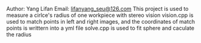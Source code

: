 Author: Yang Lifan
Email: lifanyang_seu@126.com
This project is used to measure a cirlce's radius of one workpiece with stereo vision
vision.cpp is used to match points in left and right images, and the coordinates of match points is writtern into a yml file
solve.cpp is used to fit sphere and caculate the radius 

